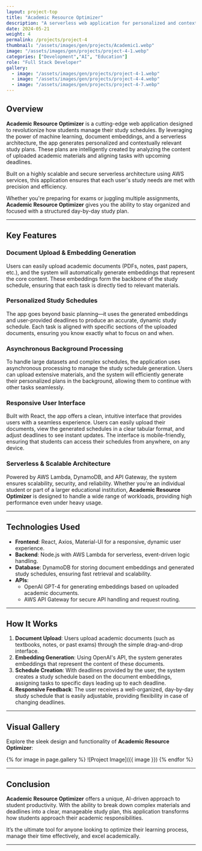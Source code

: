 ```yaml
---
layout: project-top
title: "Academic Resource Optimizer"
description: "A serverless web application for personalized and contextually relevant study schedules"
date: 2024-05-21
weight: 4
permalink: /projects/project-4
thumbnail: "/assets/images/gen/projects/Academic1.webp"
image: "/assets/images/gen/projects/project-4-1.webp"
categories: ["Development","AI", "Education"]
role: "Full Stack Developer"
gallery:
  - image: "/assets/images/gen/projects/project-4-1.webp"
  - image: "/assets/images/gen/projects/project-4-4.webp"
  - image: "/assets/images/gen/projects/project-4-7.webp"
---
```

## Overview
**Academic Resource Optimizer** is a cutting-edge web application designed to revolutionize how students manage their study schedules. By leveraging the power of machine learning, document embeddings, and a serverless architecture, the app generates personalized and contextually relevant study plans. These plans are intelligently created by analyzing the content of uploaded academic materials and aligning tasks with upcoming deadlines.

Built on a highly scalable and secure serverless architecture using AWS services, this application ensures that each user's study needs are met with precision and efficiency. 

Whether you're preparing for exams or juggling multiple assignments, **Academic Resource Optimizer** gives you the ability to stay organized and focused with a structured day-by-day study plan.

---

## Key Features
### **Document Upload & Embedding Generation**
Users can easily upload academic documents (PDFs, notes, past papers, etc.), and the system will automatically generate embeddings that represent the core content. These embeddings form the backbone of the study schedule, ensuring that each task is directly tied to relevant materials.

### **Personalized Study Schedules**
The app goes beyond basic planning—it uses the generated embeddings and user-provided deadlines to produce an accurate, dynamic study schedule. Each task is aligned with specific sections of the uploaded documents, ensuring you know exactly what to focus on and when.

### **Asynchronous Background Processing**
To handle large datasets and complex schedules, the application uses asynchronous processing to manage the study schedule generation. Users can upload extensive materials, and the system will efficiently generate their personalized plans in the background, allowing them to continue with other tasks seamlessly.

### **Responsive User Interface**
Built with React, the app offers a clean, intuitive interface that provides users with a seamless experience. Users can easily upload their documents, view the generated schedules in a clear tabular format, and adjust deadlines to see instant updates. The interface is mobile-friendly, ensuring that students can access their schedules from anywhere, on any device.

### **Serverless & Scalable Architecture**
Powered by AWS Lambda, DynamoDB, and API Gateway, the system ensures scalability, security, and reliability. Whether you're an individual student or part of a larger educational institution, **Academic Resource Optimizer** is designed to handle a wide range of workloads, providing high performance even under heavy usage.

---

## Technologies Used
- **Frontend**: React, Axios, Material-UI for a responsive, dynamic user experience.
- **Backend**: Node.js with AWS Lambda for serverless, event-driven logic handling.
- **Database**: DynamoDB for storing document embeddings and generated study schedules, ensuring fast retrieval and scalability.
- **APIs**:
  - OpenAI GPT-4 for generating embeddings based on uploaded academic documents.
  - AWS API Gateway for secure API handling and request routing.
  
---

## How It Works
1. **Document Upload**: Users upload academic documents (such as textbooks, notes, or past exams) through the simple drag-and-drop interface.
2. **Embedding Generation**: Using OpenAI's API, the system generates embeddings that represent the content of these documents.
3. **Schedule Creation**: With deadlines provided by the user, the system creates a study schedule based on the document embeddings, assigning tasks to specific days leading up to each deadline.
4. **Responsive Feedback**: The user receives a well-organized, day-by-day study schedule that is easily adjustable, providing flexibility in case of changing deadlines.

---

## Visual Gallery
Explore the sleek design and functionality of **Academic Resource Optimizer**:

{% for image in page.gallery %}
![Project Image]({{ image }})
{% endfor %}

---

## Conclusion
**Academic Resource Optimizer** offers a unique, AI-driven approach to student productivity. With the ability to break down complex materials and deadlines into a clear, manageable study plan, this application transforms how students approach their academic responsibilities. 

It’s the ultimate tool for anyone looking to optimize their learning process, manage their time effectively, and excel academically.

---
